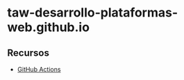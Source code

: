# taw-desarrollo-plataformas-web.github.io

## Recursos

* [GitHub Actions](https://github.com/taw-desarrollo-plataformas-web/recursos/blob/main/AltaGitHubPages.pdf) 